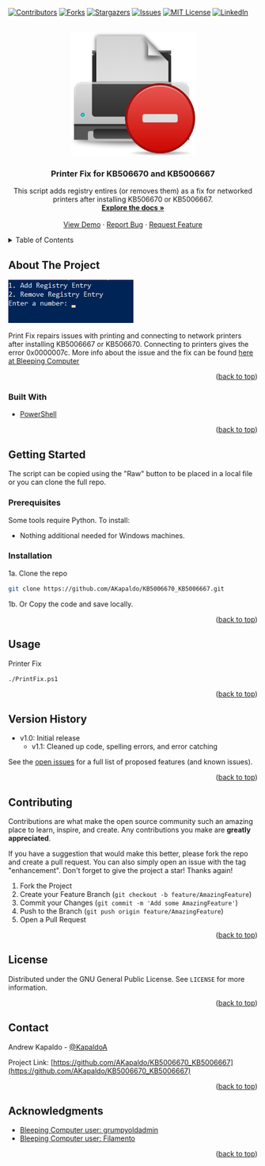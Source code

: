 <div id="top"></div>
<!--
*** Thanks for checking out the Best-README-Template. If you have a suggestion
*** that would make this better, please fork the repo and create a pull request
*** or simply open an issue with the tag "enhancement".
*** Don't forget to give the project a star!
*** Thanks again! Now go create something AMAZING! :D
-->



<!-- PROJECT SHIELDS -->
<!--
*** I'm using markdown "reference style" links for readability.
*** Reference links are enclosed in brackets [ ] instead of parentheses ( ).
*** See the bottom of this document for the declaration of the reference variables
*** for contributors-url, forks-url, etc. This is an optional, concise syntax you may use.
*** https://www.markdownguide.org/basic-syntax/#reference-style-links
-->
[![Contributors][contributors-shield]][contributors-url]
[![Forks][forks-shield]][forks-url]
[![Stargazers][stars-shield]][stars-url]
[![Issues][issues-shield]][issues-url]
[![MIT License][license-shield]][license-url]
[![LinkedIn][linkedin-shield]][linkedin-url]



<!-- PROJECT LOGO -->
<br />
<div align="center">
  <a href="https://github.com/AKapaldo/KB5006670_KB5006667">
    <img src="images/printer.png" height="250px" alt="Logo">
  </a>

<h3 align="center">Printer Fix for KB506670 and KB5006667</h3>

  <p align="center">
    This script adds registry entires (or removes them) as a fix for networked printers after installing KB506670 or KB5006667.
    <br />
    <a href="https://github.com/AKapaldo/KB5006670_KB5006667"><strong>Explore the docs »</strong></a>
    <br />
    <br />
    <a href="https://github.com/AKapaldo/KB5006670_KB5006667">View Demo</a>
    ·
    <a href="https://github.com/AKapaldo/KB5006670_KB5006667/issues">Report Bug</a>
    ·
    <a href="https://github.com/AKapaldo/KB5006670_KB5006667/issues">Request Feature</a>
  </p>
</div>



<!-- TABLE OF CONTENTS -->
<details>
  <summary>Table of Contents</summary>
  <ol>
    <li>
      <a href="#about-the-project">About The Project</a>
      <ul>
        <li><a href="#built-with">Built With</a></li>
      </ul>
    </li>
    <li>
      <a href="#getting-started">Getting Started</a>
      <ul>
        <li><a href="#prerequisites">Prerequisites</a></li>
        <li><a href="#installation">Installation</a></li>
      </ul>
    </li>
    <li><a href="#usage">Usage</a></li>
    <li><a href="#version-history">Version History</a></li>
    <li><a href="#license">License</a></li>
    <li><a href="#contact">Contact</a></li>
  </ol>
</details>



<!-- ABOUT THE PROJECT -->
## About The Project

[![Print Fix Screen Shot][PrintFix-screenshot]](https://github.com/AKapaldo/KB5006670_KB5006667/blob/main/PrintFix.ps1)

Print Fix repairs issues with printing and connecting to network printers after installing KB5006667 or KB506670. Connecting to printers gives the error 0x0000007c. More info about the issue and the fix can be found <a href="https://www.bleepingcomputer.com/news/microsoft/how-to-fix-the-windows-0x0000007c-network-printing-error/">here at Bleeping Computer</a>

<p align="right">(<a href="#top">back to top</a>)</p>



### Built With

* [PowerShell](https://docs.microsoft.com/en-us/powershell/)



<p align="right">(<a href="#top">back to top</a>)</p>



<!-- GETTING STARTED -->
## Getting Started

The script can be copied using the "Raw" button to be placed in a local file or you can clone the full repo.

### Prerequisites

Some tools require Python. To install:
* Nothing additional needed for Windows machines.

### Installation


1a. Clone the repo
   ```sh
   git clone https://github.com/AKapaldo/KB5006670_KB5006667.git
   ```
1b. Or Copy the code and save locally.
 

<p align="right">(<a href="#top">back to top</a>)</p>



<!-- USAGE EXAMPLES -->
## Usage

Printer Fix
```sh
./PrintFix.ps1
```

<p align="right">(<a href="#top">back to top</a>)</p>



<!-- VERSION -->
## Version History

- v1.0: Initial release
    - v1.1: Cleaned up code, spelling errors, and error catching


See the [open issues](https://github.com/AKapaldo/KB5006670_KB5006667/issues) for a full list of proposed features (and known issues).

<p align="right">(<a href="#top">back to top</a>)</p>




## Contributing

Contributions are what make the open source community such an amazing place to learn, inspire, and create. Any contributions you make are **greatly appreciated**.

If you have a suggestion that would make this better, please fork the repo and create a pull request. You can also simply open an issue with the tag "enhancement".
Don't forget to give the project a star! Thanks again!

1. Fork the Project
2. Create your Feature Branch (`git checkout -b feature/AmazingFeature`)
3. Commit your Changes (`git commit -m 'Add some AmazingFeature'`)
4. Push to the Branch (`git push origin feature/AmazingFeature`)
5. Open a Pull Request

<p align="right">(<a href="#top">back to top</a>)</p>



<!-- LICENSE -->
## License

Distributed under the GNU General Public License. See `LICENSE` for more information.

<p align="right">(<a href="#top">back to top</a>)</p>



<!-- CONTACT -->
## Contact

Andrew Kapaldo - [@KapaldoA](https://twitter.com/kapaldoa)

Project Link: [https://github.com/AKapaldo/KB5006670_KB5006667](https://github.com/AKapaldo/KB5006670_KB5006667)

<p align="right">(<a href="#top">back to top</a>)</p>



## Acknowledgments

* [Bleeping Computer user: grumpyoldadmin](https://www.bleepingcomputer.com/forums/t/759880/kb5006670-network-printer-problems-again-this-month/page-19)
* [Bleeping Computer user: Filamento](https://www.bleepingcomputer.com/forums/t/759880/kb5006670-network-printer-problems-again-this-month/page-23)


<p align="right">(<a href="#top">back to top</a>)</p>



<!-- MARKDOWN LINKS & IMAGES -->
<!-- https://www.markdownguide.org/basic-syntax/#reference-style-links -->
[contributors-shield]: https://img.shields.io/github/contributors/AKapaldo/KB5006670_KB5006667.svg?style=for-the-badge
[contributors-url]: https://github.com/AKapaldo/KB5006670_KB5006667/graphs/contributors
[forks-shield]: https://img.shields.io/github/forks/AKapaldo/KB5006670_KB5006667.svg?style=for-the-badge
[forks-url]: https://github.com/AKapaldo/KB5006670_KB5006667/network/members
[stars-shield]: https://img.shields.io/github/stars/AKapaldo/KB5006670_KB5006667.svg?style=for-the-badge
[stars-url]: https://github.com/AKapaldo/KB5006670_KB5006667/stargazers
[issues-shield]: https://img.shields.io/github/issues/AKapaldo/KB5006670_KB5006667.svg?style=for-the-badge
[issues-url]: https://github.com/AKapaldo/KB5006670_KB5006667/issues
[license-shield]: https://img.shields.io/github/license/AKapaldo/KB5006670_KB5006667.svg?style=for-the-badge
[license-url]: https://github.com/AKapaldo/KB5006670_KB5006667/blob/master/LICENSE
[linkedin-shield]: https://img.shields.io/badge/-LinkedIn-black.svg?style=for-the-badge&logo=linkedin&colorB=555
[linkedin-url]: https://linkedin.com/in/andrew-kapaldo
[PrintFix-screenshot]: images/PrintFix.png
